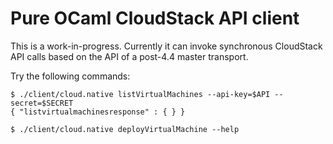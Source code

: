 Pure OCaml CloudStack API client
================================

This is a work-in-progress. Currently it can invoke synchronous CloudStack API calls
based on the API of a post-4.4 master transport.

Try the following commands:
```
$ ./client/cloud.native listVirtualMachines --api-key=$API --secret=$SECRET
{ "listvirtualmachinesresponse" : { } }
```

```
$ ./client/cloud.native deployVirtualMachine --help
```
